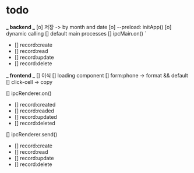 # todo

**_ backend _**
[o] 저장 -> by month and date
[o] --preload: initApp()
[o] dynamic calling
[] default main processes
[] ipcMain.on()
`

- [] record:create
- [] record:read
- [] record:update
- [] record:delete

**_ frontend _**
[] 이식
[] loading component
[] form:phone -> format && default
[] click-cell -> copy

[] ipcRenderer.on()

- [] record:created
- [] record:readed
- [] record:updated
- [] record:deleted

[] ipcRenderer.send()

- [] record:create
- [] record:read
- [] record:update
- [] record:delete
